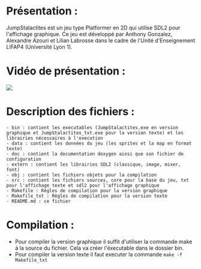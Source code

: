 # Présentation :
JumpStalactites est un jeu type Platformer en 2D qui utilise SDL2 pour l'affichage graphique.
Ce jeu est développé par Anthony Gonzalez, Alexandre Azouri et Lilian Labrosse dans le cadre de l'Unité d'Enseignement LIFAP4 (Université Lyon 1).

# Vidéo de présentation :
![](Blockudoku-presentation.gif)

# Description des fichiers :

    - bin : contient les executables (JumpStalactites.exe en version graphique et JumpStalactites_txt.exe pour la version texte) et les librairies nécessaires à l'execution
    - data : contient les données du jeu (les sprites et la map en format texte)
    - doc : contient la documentation doxygen ainsi que son fichier de configuration
    - extern : contient les librairies SDL2 (classique, image, mixer, font)
    - obj : contient les fichiers objets pour la compilation
    - src : contient les fichiers sources, core pour la base du jeu, txt pour l'affichage texte et sdl2 pour l'affichage graphique
    - Makefile : Règles de compilation pour la version graphique
    - Makefile_txt : Règles de compilation pour la version texte
    - README.md : ce fichier

# Compilation :

- Pour compiler la version graphique il suffit d'utiliser la commande make à la source du fichier. Cela va créer l'éxecutable dans le dossier bin.
- Pour compiler la version texte il faut executer la commande `make -f Makefile_txt`
